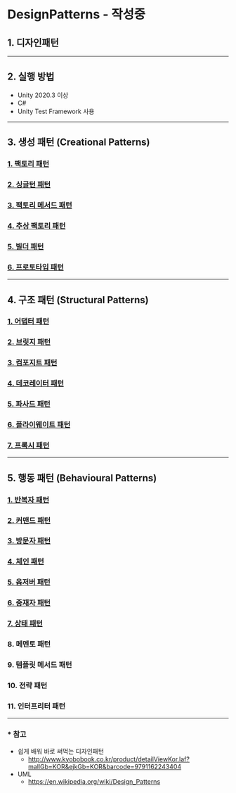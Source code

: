 # DesignPatterns - 작성중
## 1. 디자인패턴
***
## 2. 실행 방법
* Unity 2020.3 이상
* C#
* Unity Test Framework 사용 
***
## 3. 생성 패턴 (Creational Patterns)
### [1. 팩토리 패턴](https://github.com/LiztyStalker/DesignPatterns/blob/master/Assets/Docs/FactoryPattern.md)
### [2. 싱글턴 패턴](https://github.com/LiztyStalker/DesignPatterns/blob/master/Assets/Docs/SingletonPattern.md)
### [3. 팩토리 메서드 패턴](https://github.com/LiztyStalker/DesignPatterns/blob/master/Assets/Docs/FactoryMethodPattern.md)
### [4. 추상 팩토리 패턴](https://github.com/LiztyStalker/DesignPatterns/blob/master/Assets/Docs/AbstractFactoryPattern.md)
### [5. 빌더 패턴](https://github.com/LiztyStalker/DesignPatterns/blob/master/Assets/Docs/BuilderPattern.md)
### [6. 프로토타입 패턴](https://github.com/LiztyStalker/DesignPatterns/blob/master/Assets/Docs/PrototypePattern.md)
***
## 4. 구조 패턴 (Structural Patterns)
### [1. 어댑터 패턴](https://github.com/LiztyStalker/DesignPatterns/blob/master/Assets/Docs/AdapterPattern.md)
### [2. 브릿지 패턴](https://github.com/LiztyStalker/DesignPatterns/blob/master/Assets/Docs/BridgePattern.md)
### [3. 컴포지트 패턴](https://github.com/LiztyStalker/DesignPatterns/blob/master/Assets/Docs/CompositePattern.md)
### [4. 데코레이터 패턴](https://github.com/LiztyStalker/DesignPatterns/blob/master/Assets/Docs/DecoratorPattern.md)
### [5. 파사드 패턴](https://github.com/LiztyStalker/DesignPatterns/blob/master/Assets/Docs/FasadePattern.md)
### [6. 플라이웨이트 패턴](https://github.com/LiztyStalker/DesignPatterns/blob/master/Assets/Docs/FlyweightPattern.md)
### [7. 프록시 패턴](https://github.com/LiztyStalker/DesignPatterns/blob/master/Assets/Docs/ProxyPattern.md)

***
## 5. 행동 패턴 (Behavioural Patterns)
### [1. 반복자 패턴](https://github.com/LiztyStalker/DesignPatterns/blob/master/Assets/Docs/IteratorPattern.md)
### [2. 커맨드 패턴](https://github.com/LiztyStalker/DesignPatterns/blob/master/Assets/Docs/CommandPattern.md)
### [3. 방문자 패턴](https://github.com/LiztyStalker/DesignPatterns/blob/master/Assets/Docs/VisitorPattern.md)
### [4. 체인 패턴](https://github.com/LiztyStalker/DesignPatterns/blob/master/Assets/Docs/ChainPattern.md)
### [5. 옵저버 패턴](https://github.com/LiztyStalker/DesignPatterns/blob/master/Assets/Docs/ObserverPattern.md)
### [6. 중재자 패턴](https://github.com/LiztyStalker/DesignPatterns/blob/master/Assets/Docs/MediatorPattern.md)
### [7. 상태 패턴](https://github.com/LiztyStalker/DesignPatterns/blob/master/Assets/Docs/StatePattern.md)
### 8. 메멘토 패턴
### 9. 템플릿 메서드 패턴
### 10. 전략 패턴
### 11. 인터프리터 패턴
***
### * 참고
* 쉽게 배워 바로 써먹는 디자인패턴 
  + http://www.kyobobook.co.kr/product/detailViewKor.laf?mallGb=KOR&ejkGb=KOR&barcode=9791162243404
* UML
  + https://en.wikipedia.org/wiki/Design_Patterns
